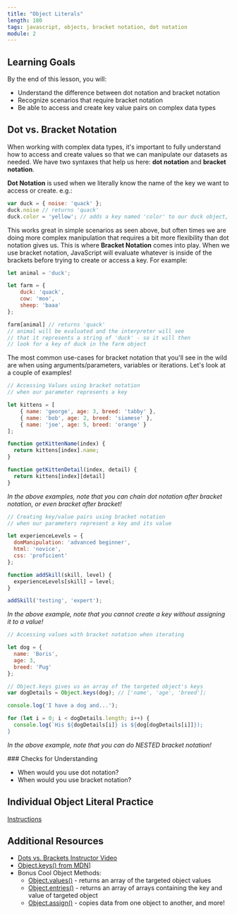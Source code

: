 ```yaml
---
title: "Object Literals"
length: 180
tags: javascript, objects, bracket notation, dot notation
module: 2
---
```


## Learning Goals

By the end of this lesson, you will:

* Understand the difference between dot notation and bracket notation
* Recognize scenarios that require bracket notation
* Be able to access and create key value pairs on complex data types


## Dot vs. Bracket Notation

When working with complex data types, it's important to fully understand how to access and create values so that we can manipulate our datasets as needed. We have two syntaxes that help us here: **dot notation** and **bracket notation**.

**Dot Notation** is used when we literally know the name of the key we want to access or create. e.g.:

```js
var duck = { noise: 'quack' };
duck.noise // returns 'quack'
duck.color = 'yellow'; // adds a key named 'color' to our duck object, with the value 'yellow'
```

This works great in simple scenarios as seen above, but often times we are doing more complex manipulation that requires a bit more flexibility than dot notation gives us. This is where **Bracket Notation** comes into play. When we use bracket notation, JavaScript will evaluate whatever is inside of the brackets before trying to create or access a key. For example:

```js
let animal = 'duck';

let farm = {
    duck: 'quack',
    cow: 'moo',
    sheep: 'baaa'
};

farm[animal] // returns 'quack'
// animal will be evaluated and the interpreter will see
// that it represents a string of 'duck' - so it will then
// look for a key of duck in the farm object
```

The most common use-cases for bracket notation that you'll see in the wild are when using arguments/parameters, variables or iterations. Let's look at a couple of examples!

<!-- Instructor Notes:
    * Go through the following examples in class by typing them out in repls, not just reading them to the class
    * As you start to solve each one, popsicle stick the students to ask them for help with what to do next
    * e.g. "If I want to write a function that takes in an index of a kitten, and I want the function to return
    * the name of my kitten at that index, how might I do that?"
-->

```js
// Accessing Values using bracket notation 
// when our parameter represents a key

let kittens = [
    { name: 'george', age: 3, breed: 'tabby' },
    { name: 'bob', age: 2, breed: 'siamese' },
    { name: 'joe', age: 5, breed: 'orange' }
];

function getKittenName(index) {
  return kittens[index].name;
}

function getKittenDetail(index, detail) {
  return kittens[index][detail]  
}
```

*In the above examples, note that you can chain dot notation after bracket notation, or even bracket after bracket!*


```js
// Creating key/value pairs using bracket notation
// when our parameters represent a key and its value

let experienceLevels = {
  domManipulation: 'advanced beginner',
  html: 'novice',
  css: 'proficient'
};

function addSkill(skill, level) {
  experienceLevels[skill] = level;
}

addSkill('testing', 'expert');
```

*In the above example, note that you cannot create a key without assigning it to a value!*


```js
// Accessing values with bracket notation when iterating

let dog = {
  name: 'Boris',
  age: 3,
  breed: 'Pug'
};

// Object.keys gives us an array of the targeted object's keys
var dogDetails = Object.keys(dog); // ['name', 'age', 'breed'];

console.log('I have a dog and...');

for (let i = 0; i < dogDetails.length; i++) {
  console.log(`His ${dogDetails[i]} is ${dog[dogDetails[i]]});
}
```

*In the above example, note that you can do NESTED bracket notation!*


<section class="checks-for-understanding">
### Checks for Understanding

* When would you use dot notation?
* When would you use bracket notation?

</section>


## Individual Object Literal Practice
[Instructions](https://gist.github.com/hannahhch/14ef41fb61103bb532ddb91d725d44dd)

## Additional Resources
* [Dots vs. Brackets Instructor Video](https://www.youtube.com/watch?v=DJ0deyVQZPw)
* [Object.keys() from MDN](https://developer.mozilla.org/en-US/docs/Web/JavaScript/Reference/Global_Objects/Object/keys)]
* Bonus Cool Object Methods:
  * [Object.values()](https://developer.mozilla.org/en-US/docs/Web/JavaScript/Reference/Global_objects/Object/values) - returns an array of the targeted object values
  * [Object.entries()](https://developer.mozilla.org/en-US/docs/Web/JavaScript/Reference/Global_Objects/Object/entries) - returns an array of arrays containing the key and value of targeted object
  * [Object.assign()](https://developer.mozilla.org/en-US/docs/Web/JavaScript/Reference/Global_Objects/Object/assign) - copies data from one object to another, and more!

<!-- Instructor Resources

Level I Prompts
----------------------------------------------------
* Post the link to this repl in their slack channel: https://repl.it/repls/TrustyCarpalCalculator
* Students should FORK the repl and start solving each prompt on their own
* Each prompt should be almost an identical challenge to the exercises shown in class, nothing easier/nothing harder
* As they finish, they should DM you their solutions and take a POM while you review their answers
* If their answers are sound, DM the person back and tell them to move into the vault where they will
  meet Khalid/another instructor and be given another set of more challenging prompts
* A lot of people will start to finish around the same time - grab an extra instructor to help you review
  and don't provide feedback/nitpick on their solutions. Take a very quick glance and if it all looks sound,
  send them onto the second instructor
* When there are 50 minutes left in the lesson time, anyone who has not moved onto the next level of prompts
  should take a 5-minute POM, then come back to the classroom and you will spend the last 45 minutes reviewing 
  the solutions to each prompt as a class. I would use popsicle sticks to call on students to help you solve them
  by telling you what to type
* Answer Key, for your reference: https://repl.it/repls/TerribleBlindDesign


## Level II Prompts, for secondary instructor
----------------------------------------------------
* Secondary instructor should wait in the vault or other instructional area for students who
  complete the level I prompts
* As students join you, DM them the link to the following repl: https://repl.it/repls/ImpressiveImpureApache
* Students should FORK the repl and start solving each prompt on their own
* As the group grows larger, they can begin to talk and help each other out
* Feel free to provide some assistance if students get stuck or need help, but you're mostly
  there just to facilitate rather than lead a lecture/session
* Answer Key, for your reference: https://repl.it/repls/JampackedLatestPortablesoftware

-->
